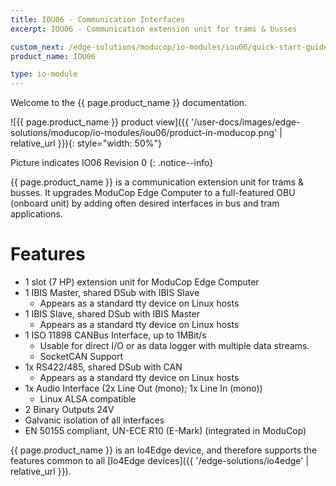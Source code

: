 ```yaml
---
title: IOU06 - Communication Interfaces
excerpt: IOU06 - Communication extension unit for trams & busses

custom_next: /edge-solutions/moducop/io-modules/iou06/quick-start-guide
product_name: IOU06

type: io-module
---
```


Welcome to the {{ page.product_name }} documentation.

![{{ page.product_name }} product view]({{ '/user-docs/images/edge-solutions/moducop/io-modules/iou06/product-in-moducop.png' | relative_url }}){: style="width: 50%"}

Picture indicates IO06 Revision 0
{: .notice--info}


{{ page.product_name }} is a communication extension unit for trams & busses. It upgrades ModuCop Edge Computer to a full-featured OBU (onboard unit) by adding often desired interfaces in bus and tram applications.

# Features

* 1 slot (7 HP) extension unit for ModuCop Edge Computer
* 1 IBIS Master, shared DSub with IBIS Slave
  * Appears as a standard tty device on Linux hosts
* 1 IBIS Slave, shared DSub with IBIS Master
  * Appears as a standard tty device on Linux hosts
* 1 ISO 11898 CANBus Interface, up to 1MBit/s
  * Usable for direct I/O or as data logger with multiple data streams.
  * SocketCAN Support
* 1x RS422/485, shared DSub with CAN
  * Appears as a standard tty device on Linux hosts
* 1x Audio Interface (2x Line Out (mono); 1x Line In (mono))
  * Linux ALSA compatible
* 2 Binary Outputs 24V
* Galvanic isolation of all interfaces
* EN 50155 compliant, UN-ECE R10 (E-Mark) (integrated in ModuCop)

{{ page.product_name }} is an Io4Edge device, and therefore supports the features common to all [Io4Edge devices]({{ '/edge-solutions/io4edge' | relative_url }}).
